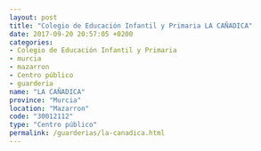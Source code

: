 ```yaml
---
layout: post
title: "Colegio de Educación Infantil y Primaria LA CAÑADICA"
date: 2017-09-20 20:57:05 +0200
categories:
- Colegio de Educación Infantil y Primaria
- murcia
- mazarron
- Centro público
- guarderia
name: "LA CAÑADICA"
province: "Murcia"
location: "Mazarron"
code: "30012112"
type: "Centro público"
permalink: /guarderias/la-canadica.html
---
```

